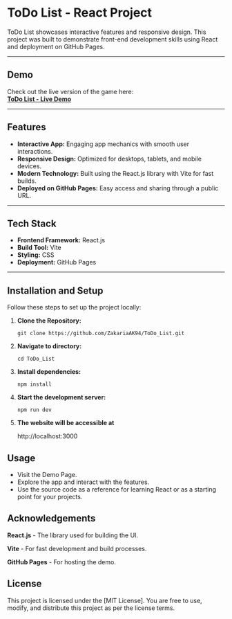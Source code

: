 # ToDo List - React Project

ToDo List showcases interactive features and responsive design. This project was built to demonstrate front-end development skills using React and deployment on GitHub Pages.

---

## Demo

Check out the live version of the game here:  
[**ToDo List - Live Demo**](https://ZakariaAK94.github.io/ToDo_List/)

---

## Features

- **Interactive App:** Engaging app mechanics with smooth user interactions.
- **Responsive Design:** Optimized for desktops, tablets, and mobile devices.
- **Modern Technology:** Built using the React.js library with Vite for fast builds.
- **Deployed on GitHub Pages:** Easy access and sharing through a public URL.

---

## Tech Stack

- **Frontend Framework:** React.js
- **Build Tool:** Vite
- **Styling:** CSS
- **Deployment:** GitHub Pages

---

## Installation and Setup

Follow these steps to set up the project locally:

1. **Clone the Repository:**
   ```
   git clone https://github.com/ZakariaAK94/ToDo_List.git
   ```
2. **Navigate to directory:**
   ```
   cd ToDo_List
   ```

3. **Install dependencies:**
   ```
   npm install
   ```

4. **Start the development server:**
   ```
   npm run dev
   ```

5. **The website will be accessible at**

   http://localhost:3000

## Usage

 * Visit the Demo Page.
 * Explore the app and interact with the features.
 * Use the source code as a reference for learning React or as a starting point for your projects.

## Acknowledgements

<p><strong>React.js</strong> - The library used for building the UI.</p>
<p><strong>Vite</strong> - For fast development and build processes.</p>
<p><strong>GitHub Pages</strong> - For hosting the demo.</p>

## License
This project is licensed under the [MIT License]. You are free to use, modify, and distribute this project as per the license terms.